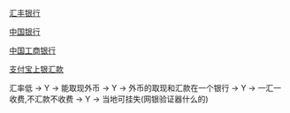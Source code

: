 
[汇丰银行](https://www.hsbc.com.cn/1/2/misc-cn/exchange-rates)

[中国银行](http://www.boc.cn/sourcedb/whpj/)

[中国工商银行](http://www.icbc.com.cn/ICBC/金融信息/行情数据/人民币即期外汇牌价/)

[支付宝上银汇款]()

汇率低 -> Y -> 能取现外币 -> Y -> 外币的取现和汇款在一个银行 -> Y -> 一汇一收费,不汇款不收费 -> Y -> 当地可挂失(网银验证器什么的)


